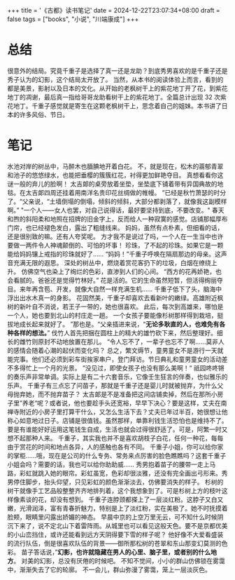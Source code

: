 +++
title = '《古都》读书笔记'
date = 2024-12-22T23:07:34+08:00
draft = false
tags = ["books", "小说", "川端康成"]
+++
# 总结
很意外的结局。究竟千重子是选择了真一还是龙助？到底秀男喜欢的是千重子还是秀子认为的幻影，这个结局太开放了。
当然，从本书的阅读体验上而言，看到的都是美景，影射以及日本的文化。从开始的老枫树干上的紫花地丁开了花，到紫花地丁的凋谢，最后真一指给哥哥龙助看树干上的紫花地丁。全篇总计出现 32 次紫花地丁。千重子感觉就是寄生在这颗老枫树干上，思念着自己的姐妹。本书讲了日本的许多风俗、节日。
<!--more-->
# 笔记
水池对岸的树丛中，马醉木也腼腆地开着白花。
不，就是现在，松木的蓊郁青翠和池子的悠悠绿水，也能把垂樱的簇簇红花，衬得更加鲜艳夺目。
真想看看你这谜一般的弃儿的脸啊！
太吉郞的桌旁放着坐垫，坐垫底下铺着带有异国典故的地毯。在太吉郞四周还挂着用南洋名贵印花丝绸做的帷幔。
”已经是秋竹萧瑟的时分了。“父亲说，“土墙倒塌的倒塌，倾斜的倾斜，大部分都剥落了，就像我这副模样啊。”
"一个人——女人也罢，对自己说得话，最好要坚持到底，不要改变。"
春天和煦的斜阳柔和地照在招牌的旧金字上，反而给人一种寂寞的感觉。店铺那幅厚布门帘，也已经褪色发白，露出了粗缝线来。
妈妈，虽然有点朴素，但细看的话，还是很别致的嘛。还有人夸奖呢。
方才我不是说过了吗，一个人在一生当中也许要做一两件令人神魂颠倒的、可怕的坏事！
珍珠，了不起的珍珠。如果它是一颗能给妈妈镶上戒指的珍珠就好了……
“妈妈！”千重子呼唤在隔扇那边的母亲。这声音充满无限的遐思。
深处的树丛中，燃烧着赏花客扔下的垃圾，白烟在缭绕上升。
仿佛空气也染上了绚烂的色彩，直渗到人们的心间。
“西方的花再娇艳，也会看腻的。爸爸还是觉得竹林好。”
花是活的。它的生命虽然短暂，但活得绚丽夺目。来年再含苞、开发，就像大自然一样充满生机……
千重子低下了头，脑海中浮出出水木真一的身影。
花固然美，千重子却喜欢去看新叶的嫩绿。高雄附近枫树的新叶自不消说，若王子一带的，她也很喜欢。
此后，每次到高雄来，哪怕是一个人，她也要到北山的村庄走一趟。
一个女孩子要能像杉树那样得到栽培，挺拔地成长起来就好了。
”那也是。“父亲插进来说，“**无论多耿直的人，也难免有各种各样的想法。**”
伐竹人首先把捆在圆柱上的精大的雄竹砍下来，然后整理好。细长的雌竹则原封不动地放置在那儿。
“令人忘不了，一辈子也忘不了啊……莫非人的感情会随着心潮的起伏而变化吗？
总之，繁文缛节，童男童女不是游行一天就能完事。他们还必须到彩车街挨家串户，登门拜访。节日典礼和童男童女的活动差不多得忙上一个月的光景。
”没见过，即使女孩子也没有那么美啊！“
祇园咚咚锵的奏乐声非常单调。实际上是有二十六套音乐，它像壬生狂言的伴奏，也似雅乐的乐声。
千重子有三点忘了问苗子，那就是千重子还是婴儿时就被抛弃，为什么父母抛弃她，而不抛弃苗子？
太吉郞是不是准备把这间店铺卖掉，然后在那所小房子里”养老“呢？或者说，他也要趁手头还宽裕，早早下决心？要是这样，丈夫在南禅寺附近的小房子里打算干什么，又怎么生活下去？丈夫已年过半百，她很想让他称心如意地过日子。店铺是很值钱。虽然那样，单靠利钱生活恐怕也是维持不了。要是有谁能好好运用这笔钱生自成，生活也就会过得很舒适了。可是，阿繁一时又想不起那种人来。
千重子，其实我也并不是喜欢胡枝子白花，任何一种花，每每由于赏花的时间和地点各异，人的感触也各有不同。
千重子小姐，你可以给你家的掌柜……哦，现在是公司的什么专务、常务来点厉害的脸色瞧瞧吗？这套千重子小姐会吗？需要的话，我也可以给你助助威……
秀男抱着苗子的腰带一走上马路，彩虹就跳入她的眼帘。彩虹虽宽，色彩却很淡雅，还没有完全画出弓形来。秀男停住脚步，抬头仰望，只见彩虹的颜色渐渐淡去，仿佛要消失的样子。
杉树的树干就像手工艺品般整整齐齐地排列着，这个我想象到了。可是杉树上方的枝叶这样像素谈的花，却没有想到。
千重子连脖颈都搽上了一层淡红粉。这脖子又白又嫩，光滑润泽，富有青春折魅力，特别是上了淡红粉，实在美极了。她不时抚摸着脸颊，眼睛里闪露出娇媚的神态。
早晨中京的上空万里无云，可不知什么时候阴沉下来了，说不定北山下着雷阵雨。从城里也可以看见这般天色。要不是京都优美的小山峦挡住，或许还能看到远方天阴得要下雪的样子呢？
他好像不大爱看盛装的流行队伍，倒是很喜欢队伍的背景——御所那松树的苍翠和东山那变幻莫测的色彩。
苗子答话说，”**幻影，也许就隐藏在男人的心里、脑子里，或者别的什么地方**。
对美的幻影，总没有厌倦的时候吧。
不知不觉间，小小的群山仿佛锁在雾霭中，渐渐失去了它的轮廓。
不一会儿，群山弥漫了雾霭，笼上一层淡灰色。
